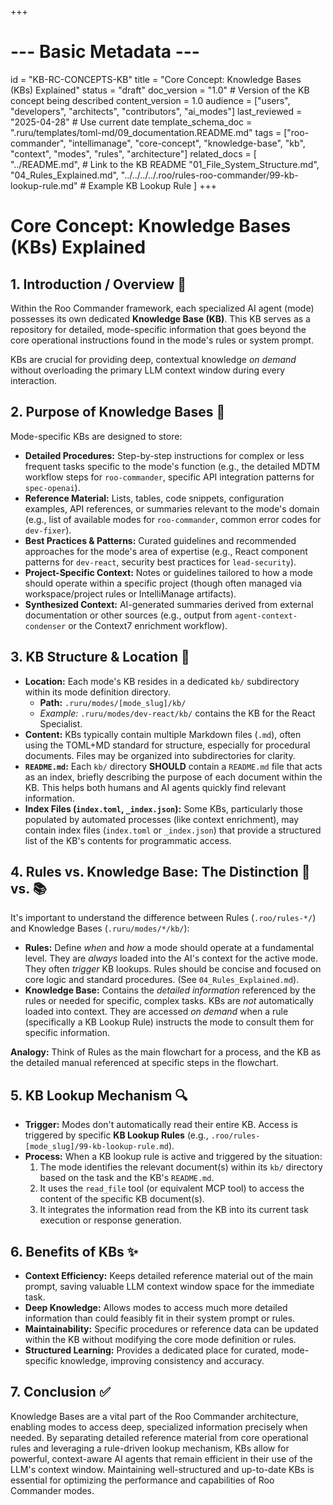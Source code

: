 +++
# --- Basic Metadata ---
id = "KB-RC-CONCEPTS-KB"
title = "Core Concept: Knowledge Bases (KBs) Explained"
status = "draft"
doc_version = "1.0" # Version of the KB concept being described
content_version = 1.0
audience = ["users", "developers", "architects", "contributors", "ai_modes"]
last_reviewed = "2025-04-28" # Use current date
template_schema_doc = ".ruru/templates/toml-md/09_documentation.README.md"
tags = ["roo-commander", "intellimanage", "core-concept", "knowledge-base", "kb", "context", "modes", "rules", "architecture"]
related_docs = [
    "../README.md", # Link to the KB README
    "01_File_System_Structure.md",
    "04_Rules_Explained.md",
    "../../../../.roo/rules-roo-commander/99-kb-lookup-rule.md" # Example KB Lookup Rule
    ]
+++

# Core Concept: Knowledge Bases (KBs) Explained

## 1. Introduction / Overview 🎯

Within the Roo Commander framework, each specialized AI agent (mode) possesses its own dedicated **Knowledge Base (KB)**. This KB serves as a repository for detailed, mode-specific information that goes beyond the core operational instructions found in the mode's rules or system prompt.

KBs are crucial for providing deep, contextual knowledge *on demand* without overloading the primary LLM context window during every interaction.

## 2. Purpose of Knowledge Bases 🧠

Mode-specific KBs are designed to store:

*   **Detailed Procedures:** Step-by-step instructions for complex or less frequent tasks specific to the mode's function (e.g., the detailed MDTM workflow steps for `roo-commander`, specific API integration patterns for `spec-openai`).
*   **Reference Material:** Lists, tables, code snippets, configuration examples, API references, or summaries relevant to the mode's domain (e.g., list of available modes for `roo-commander`, common error codes for `dev-fixer`).
*   **Best Practices & Patterns:** Curated guidelines and recommended approaches for the mode's area of expertise (e.g., React component patterns for `dev-react`, security best practices for `lead-security`).
*   **Project-Specific Context:** Notes or guidelines tailored to how a mode should operate within a specific project (though often managed via workspace/project rules or IntelliManage artifacts).
*   **Synthesized Context:** AI-generated summaries derived from external documentation or other sources (e.g., output from `agent-context-condenser` or the Context7 enrichment workflow).

## 3. KB Structure & Location 📂

*   **Location:** Each mode's KB resides in a dedicated `kb/` subdirectory within its mode definition directory.
    *   **Path:** `.ruru/modes/[mode_slug]/kb/`
    *   *Example:* `.ruru/modes/dev-react/kb/` contains the KB for the React Specialist.
*   **Content:** KBs typically contain multiple Markdown files (`.md`), often using the TOML+MD standard for structure, especially for procedural documents. Files may be organized into subdirectories for clarity.
*   **`README.md`:** Each `kb/` directory **SHOULD** contain a `README.md` file that acts as an index, briefly describing the purpose of each document within the KB. This helps both humans and AI agents quickly find relevant information.
*   **Index Files (`index.toml`, `_index.json`):** Some KBs, particularly those populated by automated processes (like context enrichment), may contain index files (`index.toml` or `_index.json`) that provide a structured list of the KB's contents for programmatic access.

## 4. Rules vs. Knowledge Base: The Distinction 📜 vs. 📚

It's important to understand the difference between Rules (`.roo/rules-*/`) and Knowledge Bases (`.ruru/modes/*/kb/`):

*   **Rules:** Define *when* and *how* a mode should operate at a fundamental level. They are *always* loaded into the AI's context for the active mode. They often *trigger* KB lookups. Rules should be concise and focused on core logic and standard procedures. (See `04_Rules_Explained.md`).
*   **Knowledge Base:** Contains the *detailed information* referenced by the rules or needed for specific, complex tasks. KBs are *not* automatically loaded into context. They are accessed *on demand* when a rule (specifically a KB Lookup Rule) instructs the mode to consult them for specific information.

**Analogy:** Think of Rules as the main flowchart for a process, and the KB as the detailed manual referenced at specific steps in the flowchart.

## 5. KB Lookup Mechanism 🔍

*   **Trigger:** Modes don't automatically read their entire KB. Access is triggered by specific **KB Lookup Rules** (e.g., `.roo/rules-[mode_slug]/99-kb-lookup-rule.md`).
*   **Process:** When a KB lookup rule is active and triggered by the situation:
    1.  The mode identifies the relevant document(s) within its `kb/` directory based on the task and the KB's `README.md`.
    2.  It uses the `read_file` tool (or equivalent MCP tool) to access the content of the specific KB document(s).
    3.  It integrates the information read from the KB into its current task execution or response generation.

## 6. Benefits of KBs ✨

*   **Context Efficiency:** Keeps detailed reference material out of the main prompt, saving valuable LLM context window space for the immediate task.
*   **Deep Knowledge:** Allows modes to access much more detailed information than could feasibly fit in their system prompt or rules.
*   **Maintainability:** Specific procedures or reference data can be updated within the KB without modifying the core mode definition or rules.
*   **Structured Learning:** Provides a dedicated place for curated, mode-specific knowledge, improving consistency and accuracy.

## 7. Conclusion ✅

Knowledge Bases are a vital part of the Roo Commander architecture, enabling modes to access deep, specialized information precisely when needed. By separating detailed reference material from core operational rules and leveraging a rule-driven lookup mechanism, KBs allow for powerful, context-aware AI agents that remain efficient in their use of the LLM's context window. Maintaining well-structured and up-to-date KBs is essential for optimizing the performance and capabilities of Roo Commander modes.
